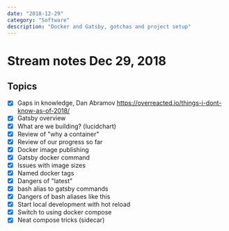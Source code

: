 ```yaml
---
date: "2018-12-29"
category: "Software"
description: "Docker and Gatsby, gotchas and project setup"
---
```


# Stream notes Dec 29, 2018

## Topics

- [x] Gaps in knowledge, Dan Abramov https://overreacted.io/things-i-dont-know-as-of-2018/
- [x] Gatsby overview
- [x] What are we building? (lucidchart)
- [x] Review of "why a container"
- [x] Review of our progress so far
- [x] Docker image publishing
- [x] Gatsby docker command
- [x] Issues with image sizes
- [x] Named docker tags
- [x] Dangers of "latest"
- [x] bash alias to gatsby commands
- [x] Dangers of bash aliases like this
- [x] Start local development with hot reload
- [x] Switch to using docker compose
- [x] Neat compose tricks (sidecar)
